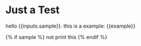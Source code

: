 # Just a Test

hello {{inputs.sample}}.
this is a example: {{example}}

{% if sample %}
not print this
{% endif %}